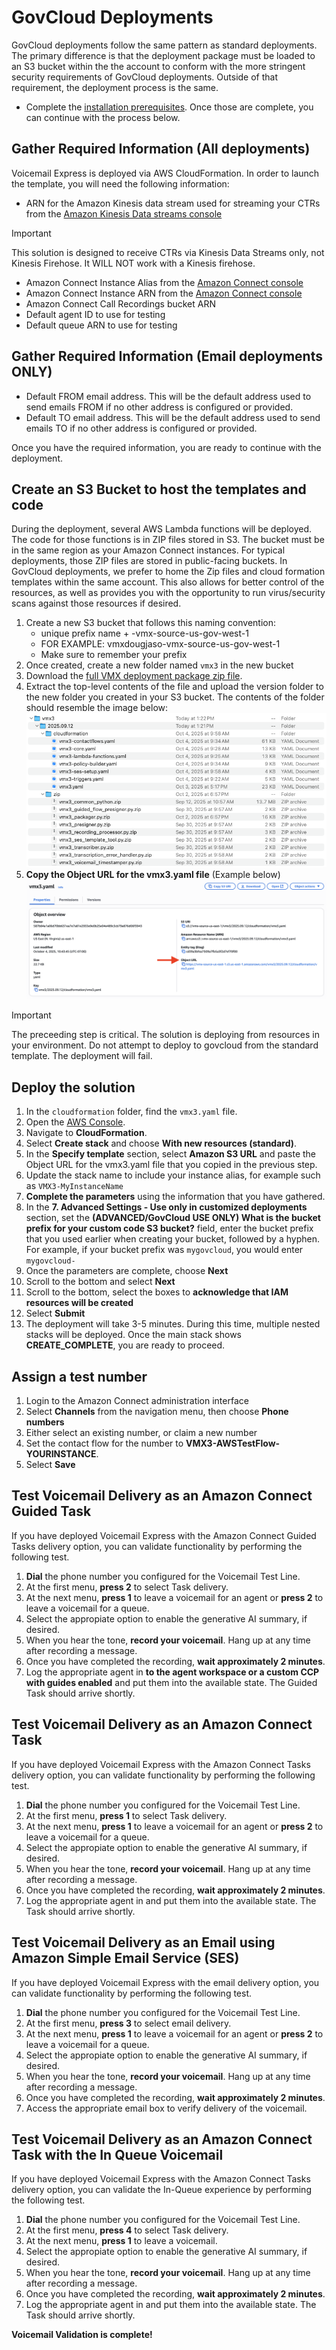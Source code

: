 # GovCloud Deployments
GovCloud deployments follow the same pattern as standard deployments. The primary difference is that the deployment package must be loaded to an S3 bucket within the the account to conform with the more stringent security requirements of GovCloud deployments. Outside of that requirement, the deployment process is the same. 

-  Complete the [installation prerequisites](vmx_prerequistes.md). Once those are complete, you can continue with the process below.

## Gather Required Information (All deployments)
Voicemail Express is deployed via AWS CloudFormation. In order to launch the template, you will need the following information:
-  ARN for the Amazon Kinesis data stream used for streaming your CTRs from the [Amazon Kinesis Data streams console](https://console.aws.amazon.com/kinesis/home)

> [!Important] 
> This solution is designed to receive CTRs via Kinesis Data Streams only, not Kinesis Firehose. It WILL NOT work with a Kinesis firehose.

-  Amazon Connect Instance Alias from the [Amazon Connect console](https://console.aws.amazon.com/connect/home)
-  Amazon Connect Instance ARN from the [Amazon Connect console](https://console.aws.amazon.com/connect/home)
-  Amazon Connect Call Recordings bucket ARN
-  Default agent ID to use for testing
-  Default queue ARN to use for testing

## Gather Required Information (Email deployments **ONLY**)
-  Default FROM email address. This will be the default address used to send emails FROM if no other address is configured or provided.
-  Default TO email address. This will be the default address used to send emails TO if no other address is configured or provided. 

Once you have the required information, you are ready to continue with the deployment.

## Create an S3 Bucket to host the templates and code
During the deployment, several AWS Lambda functions will be deployed. The code for those functions is in ZIP files stored in S3. The bucket must be in the same region as your Amazon Connect instances. For typical deployments, those ZIP files are stored in public-facing buckets. In GovCloud deployments, we prefer to home the Zip files and cloud formation templates within the same account. This also allows for better control of the resources, as well as provides you with the opportunity to run virus/security scans against those resources if desired.

1.  Create a new S3 bucket that follows this naming convention:
    -  unique prefix name + -vmx-source-us-gov-west-1
    -  FOR EXAMPLE: vmxdougjaso-vmx-source-us-gov-west-1
    -  Make sure to remember your prefix
1.  Once created, create a new folder named `vmx3` in the new bucket
1.  Download the [full VMX deployment package zip file](https://vmx-source-us-gov-west-1.s3.us-west-2.amazonaws.com/vmx3_version_2025.09.12.zip).
1.  Extract the top-level contents of the file and upload the version folder to the new folder you created in your S3 bucket. The contents of the folder should resemble the image below:
![S3 Object Structure](Img/vmx3_zip_structure.png)
1. **Copy the Object URL for the vmx3.yaml file** (Example below)
![S3 Object URL](Img/vmx3_s3_object_url.png)

> [!IMPORTANT]  
> The preceeding step is critical. The solution is deploying from resources in your environment. Do not attempt to deploy to govcloud from the standard template. The deployment will fail.


## Deploy the solution
1.  In the `cloudformation` folder, find the `vmx3.yaml` file. 
1.  Open the [AWS Console](https://console.aws.amazon.com).
1.  Navigate to **CloudFormation**.
1.  Select **Create stack** and choose **With new resources (standard)**.
1.  In the **Specify template** section, select **Amazon S3 URL** and paste the Object URL for the vmx3.yaml file that you copied in the previous step.
1.  Update the stack name to include your instance alias, for example such as `VMX3-MyInstanceName`
3.  **Complete the parameters** using the information that you have gathered.
3.  In the **7. Advanced Settings - Use only in customized deployments** section, set the **(ADVANCED/GovCloud USE ONLY) What is the bucket prefix for your custom code S3 bucket?** field, enter the bucket prefix that you used earlier when creating your bucket, followed by a hyphen. For example, if your bucket prefix was `mygovcloud`, you would enter `mygovcloud-`
3.  Once the parameters are complete, choose **Next**
3. 	Scroll to the bottom and select **Next**
3. 	Scroll to the bottom, select the boxes to **acknowledge that IAM resources will be created**
3.  Select **Submit**
3.  The deployment will take 3-5 minutes. During this time, multiple nested stacks will be deployed. Once the main stack shows **CREATE_COMPLETE**, you are ready to proceed.

## Assign a test number
1.  Login to the Amazon Connect administration interface
1.  Select **Channels** from the navigation menu, then choose **Phone numbers**
1.  Either select an existing number, or claim a new number
1.  Set the contact flow for the number to **VMX3-AWSTestFlow-YOURINSTANCE**.
1.  Select **Save**

## Test Voicemail Delivery as an Amazon Connect Guided Task
If you have deployed Voicemail Express with the Amazon Connect Guided Tasks delivery option, you can validate functionality by performing the following test.
1.  **Dial** the phone number you configured for the Voicemail Test Line.
1.  At the first menu, **press 2** to select Task delivery.
1.  At the next menu, **press 1** to leave a voicemail for an agent or **press 2** to leave a voicemail for a queue.
1.  Select the appropiate option to enable the generative AI summary, if desired.
1.  When you hear the tone, **record your voicemail**. Hang up at any time after recording a message.
1.  Once you have completed the recording, **wait approximately 2 minutes**.
1.  Log the appropriate agent in **to the agent workspace or a custom CCP with guides enabled** and put them into the available state. The Guided Task should arrive shortly.

## Test Voicemail Delivery as an Amazon Connect Task
If you have deployed Voicemail Express with the Amazon Connect Tasks delivery option, you can validate functionality by performing the following test.
1.  **Dial** the phone number you configured for the Voicemail Test Line.
1.  At the first menu, **press 1** to select Task delivery.
1.  At the next menu, **press 1** to leave a voicemail for an agent or **press 2** to leave a voicemail for a queue.
1.  Select the appropiate option to enable the generative AI summary, if desired.
1.  When you hear the tone, **record your voicemail**. Hang up at any time after recording a message.
1.  Once you have completed the recording, **wait approximately 2 minutes**.
1.  Log the appropriate agent in and put them into the available state. The Task should arrive shortly.

## Test Voicemail Delivery as an Email using Amazon Simple Email Service (SES)
If you have deployed Voicemail Express with the email delivery option, you can validate functionality by performing the following test.
1.  **Dial** the phone number you configured for the Voicemail Test Line.
1.  At the first menu, **press 3** to select email delivery.
1.  At the next menu, **press 1** to leave a voicemail for an agent or **press 2** to leave a voicemail for a queue.
1.  Select the appropiate option to enable the generative AI summary, if desired.
1.  When you hear the tone, **record your voicemail**. Hang up at any time after recording a message.
1.  Once you have completed the recording, **wait approximately 2 minutes**.
1.  Access the appropriate email box to verify delivery of the voicemail.

## Test Voicemail Delivery as an Amazon Connect Task with the In Queue Voicemail
If you have deployed Voicemail Express with the Amazon Connect Tasks delivery option, you can validate the In-Queue experience by performing the following test.
1.  **Dial** the phone number you configured for the Voicemail Test Line.
1.  At the first menu, **press 4** to select Task delivery.
1.  At the next menu, **press 1** to leave a voicemail.
1.  Select the appropiate option to enable the generative AI summary, if desired.
1.  When you hear the tone, **record your voicemail**. Hang up at any time after recording a message.
1.  Once you have completed the recording, **wait approximately 2 minutes**.
1.  Log the appropriate agent in and put them into the available state. The Task should arrive shortly.

**Voicemail Validation is complete!**